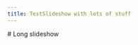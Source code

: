 ```yaml
---
title: TestSlideshow with lots of stuff
---
```

<ClientOnly>
<AssetLoader />
# Long slideshow

<Slideshow :importedData="[{'fieldData':['0','0','0','0','0','0','0','0','0','0','0','0','0','0','0','0','0','0','0','0','0','0','0','0','0','0','0','0','0','0','0','0','0','0','0','0','0','0','0','0','0','0','0','0','0','0','0','0','0','0','0','0','0','0','0','0','0','0','0','0','0','0','0','0','0','0','0','0','0','0','0','0','0','0','0','0','0','0'],'fieldOriginal':['0','0','0','0','0','0','0','0','0','0','0','0','0','0','0','0','0','0','0','0','0','0','0','0','0','0','0','0','0','0','0','0','0','0','0','0','0','0','0','0','0','0','0','0','0','0','0','0','0','0','0','0','0','0','0','0','0','0','0','0','0','0','0','0','0','0','0','0','0','0','0','0','0','0','0','0','0','0'],'shadowData':['0','0','0','0','0','0','0','0','0','0','0','0','0','0','0','0','0','0','0','0','0','0','0','0','0','0','0','0','0','0','0','0','0','0','0','0','B','P','0','0','R','0','P','G','0','R','R','0','P','P','R','G','R','0','B','R','P','R','P','0','B','G','P','R','P','0','G','R','R','P','R','0','G','R','P','R','B','0'],'cursorData':'000000000000000000000000000000000000000000000000000000000000000000000000000000','arrowData':'000000000000000000000000000000000000000000000000000000000000000000000000000000','autoDrop':true,'puyoPair':'GG','advanceNext':true,'slideText':'...!'},{'fieldData':['0','0','0','0','0','0','0','0','0','0','0','0','0','0','0','0','0','0','0','0','0','0','0','0','0','0','0','0','0','0','0','0','0','0','0','0','0','0','0','0','0','0','0','0','0','0','0','0','0','0','0','0','0','0','0','0','0','0','0','0','0','0','0','0','0','0','G','0','0','0','0','0','G','0','0','0','0','0'],'fieldOriginal':['0','0','0','0','0','0','0','0','0','0','0','0','0','0','0','0','0','0','0','0','0','0','0','0','0','0','0','0','0','0','0','0','0','0','0','0','0','0','0','0','0','0','0','0','0','0','0','0','0','0','0','0','0','0','0','0','0','0','0','0','0','0','0','0','0','0','G','0','0','0','0','0','G','0','0','0','0','0'],'shadowData':['0','0','0','0','0','0','0','0','0','0','0','0','0','0','0','0','0','0','0','0','0','0','0','0','0','0','0','0','0','0','0','0','0','0','0','0','B','P','0','0','R','0','P','G','0','R','R','0','P','P','R','G','R','0','B','R','P','R','P','0','B','G','P','R','P','0','G','R','R','P','R','0','G','R','P','R','B','0'],'cursorData':'000000000000000000000000000000000000000000000000000000000000000000000000000000','arrowData':'000000000000000000000000000000000000000000000000000000000000000000000000000000','autoDrop':true,'puyoPair':'RP','advanceNext':true,'slideText':'...!'},{'fieldData':['0','0','0','0','0','0','0','0','0','0','0','0','0','0','0','0','0','0','0','0','0','0','0','0','0','0','0','0','0','0','0','0','0','0','0','0','0','0','0','0','0','0','0','0','0','0','0','0','0','0','0','0','0','0','0','0','0','0','0','0','0','0','0','0','0','0','G','0','0','0','0','0','G','R','P','0','0','0'],'fieldOriginal':['0','0','0','0','0','0','0','0','0','0','0','0','0','0','0','0','0','0','0','0','0','0','0','0','0','0','0','0','0','0','0','0','0','0','0','0','0','0','0','0','0','0','0','0','0','0','0','0','0','0','0','0','0','0','0','0','0','0','0','0','0','0','0','0','0','0','G','0','0','0','0','0','G','R','P','0','0','0'],'shadowData':['0','0','0','0','0','0','0','0','0','0','0','0','0','0','0','0','0','0','0','0','0','0','0','0','0','0','0','0','0','0','0','0','0','0','0','0','B','P','0','0','R','0','P','G','0','R','R','0','P','P','R','G','R','0','B','R','P','R','P','0','B','G','P','R','P','0','G','R','R','P','R','0','G','R','P','R','B','0'],'cursorData':'000000000000000000000000000000000000000000000000000000000000000000000000000000','arrowData':'000000000000000000000000000000000000000000000000000000000000000000000000000000','autoDrop':true,'puyoPair':'RR','advanceNext':true,'slideText':'...!'},{'fieldData':['0','0','0','0','0','0','0','0','0','0','0','0','0','0','0','0','0','0','0','0','0','0','0','0','0','0','0','0','0','0','0','0','0','0','0','0','0','0','0','0','0','0','0','0','0','0','0','0','0','0','0','0','0','0','0','0','0','0','0','0','0','0','0','0','0','0','G','R','R','0','0','0','G','R','P','0','0','0'],'fieldOriginal':['0','0','0','0','0','0','0','0','0','0','0','0','0','0','0','0','0','0','0','0','0','0','0','0','0','0','0','0','0','0','0','0','0','0','0','0','0','0','0','0','0','0','0','0','0','0','0','0','0','0','0','0','0','0','0','0','0','0','0','0','0','0','0','0','0','0','G','R','R','0','0','0','G','R','P','0','0','0'],'shadowData':['0','0','0','0','0','0','0','0','0','0','0','0','0','0','0','0','0','0','0','0','0','0','0','0','0','0','0','0','0','0','0','0','0','0','0','0','B','P','0','0','R','0','P','G','0','R','R','0','P','P','R','G','R','0','B','R','P','R','P','0','B','G','P','R','P','0','G','R','R','P','R','0','G','R','P','R','B','0'],'cursorData':'000000000000000000000000000000000000000000000000000000000000000000000000000000','arrowData':'000000000000000000000000000000000000000000000000000000000000000000000000000000','autoDrop':true,'puyoPair':'BB','advanceNext':true,'slideText':'...!'},{'fieldData':['0','0','0','0','0','0','0','0','0','0','0','0','0','0','0','0','0','0','0','0','0','0','0','0','0','0','0','0','0','0','0','0','0','0','0','0','0','0','0','0','0','0','0','0','0','0','0','0','0','0','0','0','0','0','B','0','0','0','0','0','B','0','0','0','0','0','G','R','R','0','0','0','G','R','P','0','0','0'],'fieldOriginal':['0','0','0','0','0','0','0','0','0','0','0','0','0','0','0','0','0','0','0','0','0','0','0','0','0','0','0','0','0','0','0','0','0','0','0','0','0','0','0','0','0','0','0','0','0','0','0','0','0','0','0','0','0','0','B','0','0','0','0','0','B','0','0','0','0','0','G','R','R','0','0','0','G','R','P','0','0','0'],'shadowData':['0','0','0','0','0','0','0','0','0','0','0','0','0','0','0','0','0','0','0','0','0','0','0','0','0','0','0','0','0','0','0','0','0','0','0','0','B','P','0','0','R','0','P','G','0','R','R','0','P','P','R','G','R','0','B','R','P','R','P','0','B','G','P','R','P','0','G','R','R','P','R','0','G','R','P','R','B','0'],'cursorData':'000000000000000000000000000000000000000000000000000000000000000000000000000000','arrowData':'000000000000000000000000000000000000000000000000000000000000000000000000000000','autoDrop':true,'puyoPair':'PP','advanceNext':true,'slideText':'...!'},{'fieldData':['0','0','0','0','0','0','0','0','0','0','0','0','0','0','0','0','0','0','0','0','0','0','0','0','0','0','0','0','0','0','0','0','0','0','0','0','0','0','0','0','0','0','0','0','0','0','0','0','0','0','0','0','0','0','B','0','P','0','0','0','B','0','P','0','0','0','G','R','R','0','0','0','G','R','P','0','0','0'],'fieldOriginal':['0','0','0','0','0','0','0','0','0','0','0','0','0','0','0','0','0','0','0','0','0','0','0','0','0','0','0','0','0','0','0','0','0','0','0','0','0','0','0','0','0','0','0','0','0','0','0','0','0','0','0','0','0','0','B','0','P','0','0','0','B','0','P','0','0','0','G','R','R','0','0','0','G','R','P','0','0','0'],'shadowData':['0','0','0','0','0','0','0','0','0','0','0','0','0','0','0','0','0','0','0','0','0','0','0','0','0','0','0','0','0','0','0','0','0','0','0','0','B','P','0','0','R','0','P','G','0','R','R','0','P','P','R','G','R','0','B','R','P','R','P','0','B','G','P','R','P','0','G','R','R','P','R','0','G','R','P','R','B','0'],'cursorData':'000000000000000000000000000000000000000000000000000000000000000000000000000000','arrowData':'000000000000000000000000000000000000000000000000000000000000000000000000000000','autoDrop':true,'puyoPair':'RG','advanceNext':true,'slideText':'...!'},{'fieldData':['0','0','0','0','0','0','0','0','0','0','0','0','0','0','0','0','0','0','0','0','0','0','0','0','0','0','0','0','0','0','0','0','0','0','0','0','0','0','0','0','0','0','0','0','0','0','0','0','0','0','0','0','0','0','B','R','P','0','0','0','B','G','P','0','0','0','G','R','R','0','0','0','G','R','P','0','0','0'],'fieldOriginal':['0','0','0','0','0','0','0','0','0','0','0','0','0','0','0','0','0','0','0','0','0','0','0','0','0','0','0','0','0','0','0','0','0','0','0','0','0','0','0','0','0','0','0','0','0','0','0','0','0','0','0','0','0','0','B','R','P','0','0','0','B','G','P','0','0','0','G','R','R','0','0','0','G','R','P','0','0','0'],'shadowData':['0','0','0','0','0','0','0','0','0','0','0','0','0','0','0','0','0','0','0','0','0','0','0','0','0','0','0','0','0','0','0','0','0','0','0','0','B','P','0','0','R','0','P','G','0','R','R','0','P','P','R','G','R','0','B','R','P','R','P','0','B','G','P','R','P','0','G','R','R','P','R','0','G','R','P','R','B','0'],'cursorData':'000000000000000000000000000000000000000000000000000000000000000000000000000000','arrowData':'000000000000000000000000000000000000000000000000000000000000000000000000000000','autoDrop':true,'puyoPair':'PP','advanceNext':true,'slideText':'...!'},{'fieldData':['0','0','0','0','0','0','0','0','0','0','0','0','0','0','0','0','0','0','0','0','0','0','0','0','0','0','0','0','0','0','0','0','0','0','0','0','0','0','0','0','0','0','P','0','0','0','0','0','P','0','0','0','0','0','B','R','P','0','0','0','B','G','P','0','0','0','G','R','R','0','0','0','G','R','P','0','0','0'],'fieldOriginal':['0','0','0','0','0','0','0','0','0','0','0','0','0','0','0','0','0','0','0','0','0','0','0','0','0','0','0','0','0','0','0','0','0','0','0','0','0','0','0','0','0','0','P','0','0','0','0','0','P','0','0','0','0','0','B','R','P','0','0','0','B','G','P','0','0','0','G','R','R','0','0','0','G','R','P','0','0','0'],'shadowData':['0','0','0','0','0','0','0','0','0','0','0','0','0','0','0','0','0','0','0','0','0','0','0','0','0','0','0','0','0','0','0','0','0','0','0','0','B','P','0','0','R','0','P','G','0','R','R','0','P','P','R','G','R','0','B','R','P','R','P','0','B','G','P','R','P','0','G','R','R','P','R','0','G','R','P','R','B','0'],'cursorData':'000000000000000000000000000000000000000000000000000000000000000000000000000000','arrowData':'000000000000000000000000000000000000000000000000000000000000000000000000000000','autoDrop':true,'puyoPair':'RP','advanceNext':true,'slideText':'...!'},{'fieldData':['0','0','0','0','0','0','0','0','0','0','0','0','0','0','0','0','0','0','0','0','0','0','0','0','0','0','0','0','0','0','0','0','0','0','0','0','0','0','0','0','0','0','P','0','0','0','0','0','P','0','0','0','0','0','B','R','P','0','0','0','B','G','P','0','0','0','G','R','R','P','0','0','G','R','P','R','0','0'],'fieldOriginal':['0','0','0','0','0','0','0','0','0','0','0','0','0','0','0','0','0','0','0','0','0','0','0','0','0','0','0','0','0','0','0','0','0','0','0','0','0','0','0','0','0','0','P','0','0','0','0','0','P','0','0','0','0','0','B','R','P','0','0','0','B','G','P','0','0','0','G','R','R','P','0','0','G','R','P','R','0','0'],'shadowData':['0','0','0','0','0','0','0','0','0','0','0','0','0','0','0','0','0','0','0','0','0','0','0','0','0','0','0','0','0','0','0','0','0','0','0','0','B','P','0','0','R','0','P','G','0','R','R','0','P','P','R','G','R','0','B','R','P','R','P','0','B','G','P','R','P','0','G','R','R','P','R','0','G','R','P','R','B','0'],'cursorData':'000000000000000000000000000000000000000000000000000000000000000000000000000000','arrowData':'000000000000000000000000000000000000000000000000000000000000000000000000000000','autoDrop':true,'puyoPair':'GP','advanceNext':true,'slideText':'...!'},{'fieldData':['0','0','0','0','0','0','0','0','0','0','0','0','0','0','0','0','0','0','0','0','0','0','0','0','0','0','0','0','0','0','0','0','0','0','0','0','0','0','0','0','0','0','P','G','0','0','0','0','P','P','0','0','0','0','B','R','P','0','0','0','B','G','P','0','0','0','G','R','R','P','0','0','G','R','P','R','0','0'],'fieldOriginal':['0','0','0','0','0','0','0','0','0','0','0','0','0','0','0','0','0','0','0','0','0','0','0','0','0','0','0','0','0','0','0','0','0','0','0','0','0','0','0','0','0','0','P','G','0','0','0','0','P','P','0','0','0','0','B','R','P','0','0','0','B','G','P','0','0','0','G','R','R','P','0','0','G','R','P','R','0','0'],'shadowData':['0','0','0','0','0','0','0','0','0','0','0','0','0','0','0','0','0','0','0','0','0','0','0','0','0','0','0','0','0','0','0','0','0','0','0','0','B','P','0','0','R','0','P','G','0','R','R','0','P','P','R','G','R','0','B','R','P','R','P','0','B','G','P','R','P','0','G','R','R','P','R','0','G','R','P','R','B','0'],'cursorData':'000000000000000000000000000000000000000000000000000000000000000000000000000000','arrowData':'000000000000000000000000000000000000000000000000000000000000000000000000000000','autoDrop':true,'puyoPair':'RR','advanceNext':true,'slideText':'...!'},{'fieldData':['0','0','0','0','0','0','0','0','0','0','0','0','0','0','0','0','0','0','0','0','0','0','0','0','0','0','0','0','0','0','0','0','0','0','0','0','0','0','0','0','0','0','P','G','0','0','0','0','P','P','0','0','0','0','B','R','P','R','0','0','B','G','P','R','0','0','G','R','R','P','0','0','G','R','P','R','0','0'],'fieldOriginal':['0','0','0','0','0','0','0','0','0','0','0','0','0','0','0','0','0','0','0','0','0','0','0','0','0','0','0','0','0','0','0','0','0','0','0','0','0','0','0','0','0','0','P','G','0','0','0','0','P','P','0','0','0','0','B','R','P','R','0','0','B','G','P','R','0','0','G','R','R','P','0','0','G','R','P','R','0','0'],'shadowData':['0','0','0','0','0','0','0','0','0','0','0','0','0','0','0','0','0','0','0','0','0','0','0','0','0','0','0','0','0','0','0','0','0','0','0','0','B','P','0','0','R','0','P','G','0','R','R','0','P','P','R','G','R','0','B','R','P','R','P','0','B','G','P','R','P','0','G','R','R','P','R','0','G','R','P','R','B','0'],'cursorData':'000000000000000000000000000000000000000000000000000000000000000000000000000000','arrowData':'000000000000000000000000000000000000000000000000000000000000000000000000000000','autoDrop':true,'puyoPair':'PB','advanceNext':true,'slideText':'...!'},{'fieldData':['0','0','0','0','0','0','0','0','0','0','0','0','0','0','0','0','0','0','0','0','0','0','0','0','0','0','0','0','0','0','0','0','0','0','0','0','B','P','0','0','0','0','P','G','0','0','0','0','P','P','0','0','0','0','B','R','P','R','0','0','B','G','P','R','0','0','G','R','R','P','0','0','G','R','P','R','0','0'],'fieldOriginal':['0','0','0','0','0','0','0','0','0','0','0','0','0','0','0','0','0','0','0','0','0','0','0','0','0','0','0','0','0','0','0','0','0','0','0','0','B','P','0','0','0','0','P','G','0','0','0','0','P','P','0','0','0','0','B','R','P','R','0','0','B','G','P','R','0','0','G','R','R','P','0','0','G','R','P','R','0','0'],'shadowData':['0','0','0','0','0','0','0','0','0','0','0','0','0','0','0','0','0','0','0','0','0','0','0','0','0','0','0','0','0','0','0','0','0','0','0','0','B','P','0','0','R','0','P','G','0','R','R','0','P','P','R','G','R','0','B','R','P','R','P','0','B','G','P','R','P','0','G','R','R','P','R','0','G','R','P','R','B','0'],'cursorData':'000000000000000000000000000000000000000000000000000000000000000000000000000000','arrowData':'000000000000000000000000000000000000000000000000000000000000000000000000000000','autoDrop':true,'puyoPair':'BR','advanceNext':true,'slideText':'...!'},{'fieldData':['0','0','0','0','0','0','0','0','0','0','0','0','0','0','0','0','0','0','0','0','0','0','0','0','0','0','0','0','0','0','0','0','0','0','0','0','B','P','0','0','0','0','P','G','0','0','0','0','P','P','0','0','0','0','B','R','P','R','0','0','B','G','P','R','0','0','G','R','R','P','R','0','G','R','P','R','B','0'],'fieldOriginal':['0','0','0','0','0','0','0','0','0','0','0','0','0','0','0','0','0','0','0','0','0','0','0','0','0','0','0','0','0','0','0','0','0','0','0','0','B','P','0','0','0','0','P','G','0','0','0','0','P','P','0','0','0','0','B','R','P','R','0','0','B','G','P','R','0','0','G','R','R','P','R','0','G','R','P','R','B','0'],'shadowData':['0','0','0','0','0','0','0','0','0','0','0','0','0','0','0','0','0','0','0','0','0','0','0','0','0','0','0','0','0','0','0','0','0','0','0','0','B','P','0','0','R','0','P','G','0','R','R','0','P','P','R','G','R','0','B','R','P','R','P','0','B','G','P','R','P','0','G','R','R','P','R','0','G','R','P','R','B','0'],'cursorData':'000000000000000000000000000000000000000000000000000000000000000000000000000000','arrowData':'000000000000000000000000000000000000000000000000000000000000000000000000000000','autoDrop':true,'puyoPair':'RG','advanceNext':true,'slideText':'...!'},{'fieldData':['0','0','0','0','0','0','0','0','0','0','0','0','0','0','0','0','0','0','0','0','0','0','0','0','0','0','0','0','0','0','0','0','0','0','0','0','B','P','0','0','0','0','P','G','0','0','0','0','P','P','R','G','0','0','B','R','P','R','0','0','B','G','P','R','0','0','G','R','R','P','R','0','G','R','P','R','B','0'],'fieldOriginal':['0','0','0','0','0','0','0','0','0','0','0','0','0','0','0','0','0','0','0','0','0','0','0','0','0','0','0','0','0','0','0','0','0','0','0','0','B','P','0','0','0','0','P','G','0','0','0','0','P','P','R','G','0','0','B','R','P','R','0','0','B','G','P','R','0','0','G','R','R','P','R','0','G','R','P','R','B','0'],'shadowData':['0','0','0','0','0','0','0','0','0','0','0','0','0','0','0','0','0','0','0','0','0','0','0','0','0','0','0','0','0','0','0','0','0','0','0','0','B','P','0','0','R','0','P','G','0','R','R','0','P','P','R','G','R','0','B','R','P','R','P','0','B','G','P','R','P','0','G','R','R','P','R','0','G','R','P','R','B','0'],'cursorData':'000000000000000000000000000000000000000000000000000000000000000000000000000000','arrowData':'000000000000000000000000000000000000000000000000000000000000000000000000000000','autoDrop':true,'puyoPair':'PR','advanceNext':true,'slideText':'...!'},{'fieldData':['0','0','0','0','0','0','0','0','0','0','0','0','0','0','0','0','0','0','0','0','0','0','0','0','0','0','0','0','0','0','0','0','0','0','0','0','B','P','0','0','0','0','P','G','0','R','0','0','P','P','R','G','0','0','B','R','P','R','0','0','B','G','P','R','P','0','G','R','R','P','R','0','G','R','P','R','B','0'],'fieldOriginal':['0','0','0','0','0','0','0','0','0','0','0','0','0','0','0','0','0','0','0','0','0','0','0','0','0','0','0','0','0','0','0','0','0','0','0','0','B','P','0','0','0','0','P','G','0','R','0','0','P','P','R','G','0','0','B','R','P','R','0','0','B','G','P','R','P','0','G','R','R','P','R','0','G','R','P','R','B','0'],'shadowData':['0','0','0','0','0','0','0','0','0','0','0','0','0','0','0','0','0','0','0','0','0','0','0','0','0','0','0','0','0','0','0','0','0','0','0','0','B','P','0','0','R','0','P','G','0','R','R','0','P','P','R','G','R','0','B','R','P','R','P','0','B','G','P','R','P','0','G','R','R','P','R','0','G','R','P','R','B','0'],'cursorData':'000000000000000000000000000000000000000000000000000000000000000000000000000000','arrowData':'000000000000000000000000000000000000000000000000000000000000000000000000000000','autoDrop':true,'puyoPair':'PR','advanceNext':true,'slideText':'...!'},{'fieldData':['0','0','0','0','0','0','0','0','0','0','0','0','0','0','0','0','0','0','0','0','0','0','0','0','0','0','0','0','0','0','0','0','0','0','0','0','B','P','0','0','0','0','P','G','0','R','0','0','P','P','R','G','R','0','B','R','P','R','P','0','B','G','P','R','P','0','G','R','R','P','R','0','G','R','P','R','B','0'],'fieldOriginal':['0','0','0','0','0','0','0','0','0','0','0','0','0','0','0','0','0','0','0','0','0','0','0','0','0','0','0','0','0','0','0','0','0','0','0','0','B','P','0','0','0','0','P','G','0','R','0','0','P','P','R','G','R','0','B','R','P','R','P','0','B','G','P','R','P','0','G','R','R','P','R','0','G','R','P','R','B','0'],'shadowData':['0','0','0','0','0','0','0','0','0','0','0','0','0','0','0','0','0','0','0','0','0','0','0','0','0','0','0','0','0','0','0','0','0','0','0','0','B','P','0','0','R','0','P','G','0','R','R','0','P','P','R','G','R','0','B','R','P','R','P','0','B','G','P','R','P','0','G','R','R','P','R','0','G','R','P','R','B','0'],'cursorData':'000000000000000000000000000000000000000000000000000000000000000000000000000000','arrowData':'000000000000000000000000000000000000000000000000000000000000000000000000000000','autoDrop':true,'puyoPair':'RR','advanceNext':true,'slideText':'...!'},{'fieldData':['0','0','0','0','0','0','0','0','0','0','0','0','0','0','0','0','0','0','0','0','0','0','0','0','0','0','0','0','0','0','0','0','0','0','0','0','B','P','0','0','R','0','P','G','0','R','R','0','P','P','R','G','R','0','B','R','P','R','P','0','B','G','P','R','P','0','G','R','R','P','R','0','G','R','P','R','B','0'],'fieldOriginal':['0','0','0','0','0','0','0','0','0','0','0','0','0','0','0','0','0','0','0','0','0','0','0','0','0','0','0','0','0','0','0','0','0','0','0','0','B','P','0','0','R','0','P','G','0','R','R','0','P','P','R','G','R','0','B','R','P','R','P','0','B','G','P','R','P','0','G','R','R','P','R','0','G','R','P','R','B','0'],'shadowData':['0','0','0','0','0','0','0','0','0','0','0','0','0','0','0','0','0','0','0','0','0','0','0','0','0','0','0','0','0','0','0','0','0','0','0','0','B','P','0','0','R','0','P','G','0','R','R','0','P','P','R','G','R','0','B','R','P','R','P','0','B','G','P','R','P','0','G','R','R','P','R','0','G','R','P','R','B','0'],'cursorData':'000000000000000000000000000000000000000000000000000000000000000000000000000000','arrowData':'000000000000000000000000000000000000000000000000000000000000000000000000000000','autoDrop':true,'puyoPair':'BB','advanceNext':true,'slideText':'...!'},{'fieldData':['0','0','0','0','0','0','0','0','0','0','0','0','0','0','0','0','0','0','0','0','0','0','0','0','0','0','0','0','0','0','0','0','0','0','0','0','B','P','0','B','0','0','P','G','0','B','0','0','P','P','R','G','0','0','B','R','P','R','P','0','B','G','P','R','P','0','G','R','R','P','R','0','G','R','P','R','B','0'],'fieldOriginal':['0','0','0','0','0','0','0','0','0','0','0','0','0','0','0','0','0','0','0','0','0','0','0','0','0','0','0','0','0','0','0','0','0','0','0','0','B','P','0','B','0','0','P','G','0','B','0','0','P','P','R','G','0','0','B','R','P','R','P','0','B','G','P','R','P','0','G','R','R','P','R','0','G','R','P','R','B','0'],'shadowData':['0','0','0','0','0','0','0','0','0','0','0','0','0','0','0','R','0','0','0','0','0','R','0','0','0','0','0','R','0','0','B','P','0','R','0','0','B','P','0','B','0','0','P','G','0','B','0','0','P','P','R','G','0','0','B','R','P','R','P','0','B','G','P','R','P','0','G','R','R','P','R','P','G','R','P','R','B','P'],'cursorData':'000000000000000000000000000000000000000000000000000000000000000000000000000000','arrowData':'000000000000000000000000000000000000000000000000000000000000000000000000000000','autoDrop':true,'puyoPair':'PB','advanceNext':true,'slideText':'...!'},{'fieldData':['0','0','0','0','0','0','0','0','0','0','0','0','0','0','0','0','0','0','0','0','0','0','0','0','0','0','0','0','0','0','B','P','0','0','0','0','B','P','0','B','0','0','P','G','0','B','0','0','P','P','R','G','0','0','B','R','P','R','P','0','B','G','P','R','P','0','G','R','R','P','R','0','G','R','P','R','B','0'],'fieldOriginal':['0','0','0','0','0','0','0','0','0','0','0','0','0','0','0','0','0','0','0','0','0','0','0','0','0','0','0','0','0','0','B','P','0','0','0','0','B','P','0','B','0','0','P','G','0','B','0','0','P','P','R','G','0','0','B','R','P','R','P','0','B','G','P','R','P','0','G','R','R','P','R','0','G','R','P','R','B','0'],'shadowData':['0','0','0','0','0','0','0','0','0','0','0','0','0','0','0','R','0','0','0','0','0','R','0','0','0','0','0','R','0','0','B','P','0','R','0','0','B','P','0','B','0','0','P','G','0','B','0','0','P','P','R','G','0','0','B','R','P','R','P','0','B','G','P','R','P','0','G','R','R','P','R','P','G','R','P','R','B','P'],'cursorData':'000000000000000000000000000000000000000000000000000000000000000000000000000000','arrowData':'000000000000000000000000000000000000000000000000000000000000000000000000000000','autoDrop':true,'puyoPair':'PP','advanceNext':true,'slideText':'...!'},{'fieldData':['0','0','0','0','0','0','0','0','0','0','0','0','0','0','0','0','0','0','0','0','0','0','0','0','0','0','0','0','0','0','B','P','0','0','0','0','B','P','0','B','0','0','P','G','0','B','0','0','P','P','R','G','0','0','B','R','P','R','P','0','B','G','P','R','P','0','G','R','R','P','R','P','G','R','P','R','B','P'],'fieldOriginal':['0','0','0','0','0','0','0','0','0','0','0','0','0','0','0','0','0','0','0','0','0','0','0','0','0','0','0','0','0','0','B','P','0','0','0','0','B','P','0','B','0','0','P','G','0','B','0','0','P','P','R','G','0','0','B','R','P','R','P','0','B','G','P','R','P','0','G','R','R','P','R','P','G','R','P','R','B','P'],'shadowData':['0','0','0','0','0','0','0','0','0','0','0','0','0','0','0','R','0','0','0','0','0','R','0','0','0','0','0','R','0','0','B','P','0','R','0','0','B','P','0','B','0','0','P','G','0','B','0','0','P','P','R','G','0','0','B','R','P','R','P','0','B','G','P','R','P','0','G','R','R','P','R','P','G','R','P','R','B','P'],'cursorData':'000000000000000000000000000000000000000000000000000000000000000000000000000000','arrowData':'000000000000000000000000000000000000000000000000000000000000000000000000000000','autoDrop':true,'puyoPair':'RR','advanceNext':true,'slideText':'...!'},{'fieldData':['0','0','0','0','0','0','0','0','0','0','0','0','0','0','0','0','0','0','0','0','0','0','0','0','0','0','0','R','0','0','B','P','0','R','0','0','B','P','0','B','0','0','P','G','0','B','0','0','P','P','R','G','0','0','B','R','P','R','P','0','B','G','P','R','P','0','G','R','R','P','R','P','G','R','P','R','B','P'],'fieldOriginal':['0','0','0','0','0','0','0','0','0','0','0','0','0','0','0','0','0','0','0','0','0','0','0','0','0','0','0','R','0','0','B','P','0','R','0','0','B','P','0','B','0','0','P','G','0','B','0','0','P','P','R','G','0','0','B','R','P','R','P','0','B','G','P','R','P','0','G','R','R','P','R','P','G','R','P','R','B','P'],'shadowData':['0','0','0','0','0','0','0','0','0','0','0','0','0','0','0','R','0','0','0','0','0','R','0','0','0','0','0','R','0','0','B','P','0','R','0','0','B','P','0','B','0','0','P','G','0','B','0','0','P','P','R','G','0','0','B','R','P','R','P','0','B','G','P','R','P','0','G','R','R','P','R','P','G','R','P','R','B','P'],'cursorData':'000000000000000000000000000000000000000000000000000000000000000000000000000000','arrowData':'000000000000000000000000000000000000000000000000000000000000000000000000000000','autoDrop':true,'puyoPair':'RR','advanceNext':true,'slideText':'...!'},{'fieldData':['0','0','0','0','0','0','0','0','0','0','0','0','0','0','0','R','0','0','0','0','0','R','0','0','0','0','0','R','0','0','B','P','0','R','0','0','B','P','0','B','0','0','P','G','0','B','0','0','P','P','R','G','0','0','B','R','P','R','P','0','B','G','P','R','P','0','G','R','R','P','R','P','G','R','P','R','B','P'],'fieldOriginal':['0','0','0','0','0','0','0','0','0','0','0','0','0','0','0','R','0','0','0','0','0','R','0','0','0','0','0','R','0','0','B','P','0','R','0','0','B','P','0','B','0','0','P','G','0','B','0','0','P','P','R','G','0','0','B','R','P','R','P','0','B','G','P','R','P','0','G','R','R','P','R','P','G','R','P','R','B','P'],'shadowData':['0','0','0','0','0','0','0','0','0','0','0','0','0','0','0','R','0','0','0','0','0','R','0','0','0','0','0','R','0','0','B','P','0','R','0','0','B','P','0','B','0','0','P','G','0','B','0','0','P','P','R','G','0','0','B','R','P','R','P','0','B','G','P','R','P','0','G','R','R','P','R','P','G','R','P','R','B','P'],'cursorData':'000000000000000000000000000000000000000000000000000000000000000000000000000000','arrowData':'000000000000000000000000000000000000000000000000000000000000000000000000000000','autoDrop':true,'puyoPair':'PB','advanceNext':true,'slideText':'...!'},{'fieldData':['0','0','0','0','0','0','0','0','0','0','0','0','0','0','0','0','0','0','0','0','0','0','0','0','0','0','0','0','0','0','B','P','0','0','0','0','B','P','0','B','0','0','P','G','0','B','P','0','P','P','R','G','B','0','B','R','P','R','P','0','B','G','P','R','P','0','G','R','R','P','R','P','G','R','P','R','B','P'],'fieldOriginal':['0','0','0','0','0','0','0','0','0','0','0','0','0','0','0','0','0','0','0','0','0','0','0','0','0','0','0','0','0','0','B','P','0','0','0','0','B','P','0','B','0','0','P','G','0','B','P','0','P','P','R','G','B','0','B','R','P','R','P','0','B','G','P','R','P','0','G','R','R','P','R','P','G','R','P','R','B','P'],'shadowData':['0','0','0','0','0','0','0','0','0','0','0','0','0','0','0','0','0','0','0','0','0','0','B','0','0','0','0','R','B','0','B','P','0','B','B','0','B','P','0','B','P','0','P','G','0','B','P','0','P','P','R','G','B','0','B','R','P','R','P','0','B','G','P','R','P','0','G','R','R','P','R','P','G','R','P','R','B','P'],'cursorData':'000000000000000000000000000000000000000000000000000000000000000000000000000000','arrowData':'000000000000000000000000000000000000000000000000000000000000000000000000000000','autoDrop':true,'puyoPair':'PB','advanceNext':true,'slideText':'...!'},{'fieldData':['0','0','0','0','0','0','0','0','0','0','0','0','0','0','0','0','0','0','0','0','0','0','0','0','0','0','0','0','0','0','B','P','0','0','B','0','B','P','0','B','P','0','P','G','0','B','P','0','P','P','R','G','B','0','B','R','P','R','P','0','B','G','P','R','P','0','G','R','R','P','R','P','G','R','P','R','B','P'],'fieldOriginal':['0','0','0','0','0','0','0','0','0','0','0','0','0','0','0','0','0','0','0','0','0','0','0','0','0','0','0','0','0','0','B','P','0','0','B','0','B','P','0','B','P','0','P','G','0','B','P','0','P','P','R','G','B','0','B','R','P','R','P','0','B','G','P','R','P','0','G','R','R','P','R','P','G','R','P','R','B','P'],'shadowData':['0','0','0','0','0','0','0','0','0','0','0','0','0','0','0','0','0','0','0','0','0','0','B','0','0','0','0','R','B','0','B','P','0','B','B','0','B','P','0','B','P','0','P','G','0','B','P','0','P','P','R','G','B','0','B','R','P','R','P','0','B','G','P','R','P','0','G','R','R','P','R','P','G','R','P','R','B','P'],'cursorData':'000000000000000000000000000000000000000000000000000000000000000000000000000000','arrowData':'000000000000000000000000000000000000000000000000000000000000000000000000000000','autoDrop':true,'puyoPair':'BB','advanceNext':true,'slideText':'...!'},{'fieldData':['0','0','0','0','0','0','0','0','0','0','0','0','0','0','0','0','0','0','0','0','0','0','B','0','0','0','0','0','B','0','B','P','0','0','B','0','B','P','0','B','P','0','P','G','0','B','P','0','P','P','R','G','B','0','B','R','P','R','P','0','B','G','P','R','P','0','G','R','R','P','R','P','G','R','P','R','B','P'],'fieldOriginal':['0','0','0','0','0','0','0','0','0','0','0','0','0','0','0','0','0','0','0','0','0','0','B','0','0','0','0','0','B','0','B','P','0','0','B','0','B','P','0','B','P','0','P','G','0','B','P','0','P','P','R','G','B','0','B','R','P','R','P','0','B','G','P','R','P','0','G','R','R','P','R','P','G','R','P','R','B','P'],'shadowData':['0','0','0','0','0','0','0','0','0','0','0','0','0','0','0','0','0','0','0','0','0','0','B','0','0','0','0','R','B','0','B','P','0','B','B','0','B','P','0','B','P','0','P','G','0','B','P','0','P','P','R','G','B','0','B','R','P','R','P','0','B','G','P','R','P','0','G','R','R','P','R','P','G','R','P','R','B','P'],'cursorData':'000000000000000000000000000000000000000000000000000000000000000000000000000000','arrowData':'000000000000000000000000000000000000000000000000000000000000000000000000000000','autoDrop':true,'puyoPair':'BR','advanceNext':true,'slideText':'...!'},{'fieldData':['0','0','0','0','0','0','0','0','0','0','0','0','0','0','0','0','0','0','0','0','0','0','B','0','0','0','0','R','B','0','B','P','0','B','B','0','B','P','0','B','P','0','P','G','0','B','P','0','P','P','R','G','B','0','B','R','P','R','P','0','B','G','P','R','P','0','G','R','R','P','R','P','G','R','P','R','B','P'],'fieldOriginal':['0','0','0','0','0','0','0','0','0','0','0','0','0','0','0','0','0','0','0','0','0','0','B','0','0','0','0','R','B','0','B','P','0','B','B','0','B','P','0','B','P','0','P','G','0','B','P','0','P','P','R','G','B','0','B','R','P','R','P','0','B','G','P','R','P','0','G','R','R','P','R','P','G','R','P','R','B','P'],'shadowData':['0','0','0','0','0','0','0','0','0','0','0','0','0','0','0','0','0','0','0','0','0','0','B','0','0','0','0','R','B','0','B','P','0','B','B','0','B','P','0','B','P','0','P','G','0','B','P','0','P','P','R','G','B','0','B','R','P','R','P','0','B','G','P','R','P','0','G','R','R','P','R','P','G','R','P','R','B','P'],'cursorData':'000000000000000000000000000000000000000000000000000000000000000000000000000000','arrowData':'000000000000000000000000000000000000000000000000000000000000000000000000000000','autoDrop':true,'puyoPair':'BR','advanceNext':true,'slideText':'...!'},{'fieldData':['0','0','0','0','0','0','0','0','0','0','0','0','0','0','0','0','0','0','0','0','0','0','0','0','0','B','0','0','0','0','B','P','0','0','0','0','B','P','0','0','P','0','P','G','R','R','P','0','P','P','R','G','B','0','B','R','P','R','P','0','B','G','P','R','P','0','G','R','R','P','R','P','G','R','P','R','B','P'],'fieldOriginal':['0','0','0','0','0','0','0','0','0','0','0','0','0','0','0','0','0','0','0','0','0','0','0','0','0','B','0','0','0','0','B','P','0','0','0','0','B','P','0','0','P','0','P','G','R','R','P','0','P','P','R','G','B','0','B','R','P','R','P','0','B','G','P','R','P','0','G','R','R','P','R','P','G','R','P','R','B','P'],'shadowData':['0','0','0','0','0','0','0','0','0','0','0','0','0','0','0','0','0','0','B','0','0','0','0','0','G','B','B','0','B','0','B','P','G','0','P','0','B','P','G','P','P','0','P','G','R','R','P','0','P','P','R','G','B','0','B','R','P','R','P','0','B','G','P','R','P','0','G','R','R','P','R','P','G','R','P','R','B','P'],'cursorData':'000000000000000000000000000000000000000000000000000000000000000000000000000000','arrowData':'000000000000000000000000000000000000000000000000000000000000000000000000000000','autoDrop':true,'puyoPair':'BG','advanceNext':true,'slideText':'...!'},{'fieldData':['0','0','0','0','0','0','0','0','0','0','0','0','0','0','0','0','0','0','B','0','0','0','0','0','G','B','0','0','0','0','B','P','0','0','0','0','B','P','0','0','P','0','P','G','R','R','P','0','P','P','R','G','B','0','B','R','P','R','P','0','B','G','P','R','P','0','G','R','R','P','R','P','G','R','P','R','B','P'],'fieldOriginal':['0','0','0','0','0','0','0','0','0','0','0','0','0','0','0','0','0','0','B','0','0','0','0','0','G','B','0','0','0','0','B','P','0','0','0','0','B','P','0','0','P','0','P','G','R','R','P','0','P','P','R','G','B','0','B','R','P','R','P','0','B','G','P','R','P','0','G','R','R','P','R','P','G','R','P','R','B','P'],'shadowData':['0','0','0','0','0','0','0','0','0','0','0','0','0','0','0','0','0','0','B','0','0','0','0','0','G','B','B','0','B','0','B','P','G','0','P','0','B','P','G','P','P','0','P','G','R','R','P','0','P','P','R','G','B','0','B','R','P','R','P','0','B','G','P','R','P','0','G','R','R','P','R','P','G','R','P','R','B','P'],'cursorData':'000000000000000000000000000000000000000000000000000000000000000000000000000000','arrowData':'000000000000000000000000000000000000000000000000000000000000000000000000000000','autoDrop':true,'puyoPair':'GP','advanceNext':true,'slideText':'...!'},{'fieldData':['0','0','0','0','0','0','0','0','0','0','0','0','0','0','0','0','0','0','B','0','0','0','0','0','G','B','0','0','0','0','B','P','0','0','0','0','B','P','G','P','P','0','P','G','R','R','P','0','P','P','R','G','B','0','B','R','P','R','P','0','B','G','P','R','P','0','G','R','R','P','R','P','G','R','P','R','B','P'],'fieldOriginal':['0','0','0','0','0','0','0','0','0','0','0','0','0','0','0','0','0','0','B','0','0','0','0','0','G','B','0','0','0','0','B','P','0','0','0','0','B','P','G','P','P','0','P','G','R','R','P','0','P','P','R','G','B','0','B','R','P','R','P','0','B','G','P','R','P','0','G','R','R','P','R','P','G','R','P','R','B','P'],'shadowData':['0','0','0','0','0','0','0','0','0','0','0','0','0','0','0','0','0','0','B','0','0','0','0','0','G','B','B','0','B','0','B','P','G','0','P','0','B','P','G','P','P','0','P','G','R','R','P','0','P','P','R','G','B','0','B','R','P','R','P','0','B','G','P','R','P','0','G','R','R','P','R','P','G','R','P','R','B','P'],'cursorData':'000000000000000000000000000000000000000000000000000000000000000000000000000000','arrowData':'000000000000000000000000000000000000000000000000000000000000000000000000000000','autoDrop':true,'puyoPair':'GB','advanceNext':true,'slideText':'...!'},{'fieldData':['0','0','0','0','0','0','0','0','0','0','0','0','0','0','0','0','0','0','B','0','0','0','0','0','G','B','B','0','0','0','B','P','G','0','0','0','B','P','G','P','P','0','P','G','R','R','P','0','P','P','R','G','B','0','B','R','P','R','P','0','B','G','P','R','P','0','G','R','R','P','R','P','G','R','P','R','B','P'],'fieldOriginal':['0','0','0','0','0','0','0','0','0','0','0','0','0','0','0','0','0','0','B','0','0','0','0','0','G','B','B','0','0','0','B','P','G','0','0','0','B','P','G','P','P','0','P','G','R','R','P','0','P','P','R','G','B','0','B','R','P','R','P','0','B','G','P','R','P','0','G','R','R','P','R','P','G','R','P','R','B','P'],'shadowData':['0','0','0','0','0','0','0','0','0','0','0','0','0','0','0','0','0','0','B','0','0','0','0','0','G','B','B','0','B','0','B','P','G','0','P','0','B','P','G','P','P','0','P','G','R','R','P','0','P','P','R','G','B','0','B','R','P','R','P','0','B','G','P','R','P','0','G','R','R','P','R','P','G','R','P','R','B','P'],'cursorData':'000000000000000000000000000000000000000000000000000000000000000000000000000000','arrowData':'000000000000000000000000000000000000000000000000000000000000000000000000000000','autoDrop':true,'puyoPair':'PB','advanceNext':true,'slideText':'...!'},{'fieldData':['0','0','0','0','0','0','0','0','0','0','0','0','0','0','0','0','0','0','B','0','0','0','0','0','G','B','B','0','B','0','B','P','G','0','P','0','B','P','G','P','P','0','P','G','R','R','P','0','P','P','R','G','B','0','B','R','P','R','P','0','B','G','P','R','P','0','G','R','R','P','R','P','G','R','P','R','B','P'],'fieldOriginal':['0','0','0','0','0','0','0','0','0','0','0','0','0','0','0','0','0','0','B','0','0','0','0','0','G','B','B','0','B','0','B','P','G','0','P','0','B','P','G','P','P','0','P','G','R','R','P','0','P','P','R','G','B','0','B','R','P','R','P','0','B','G','P','R','P','0','G','R','R','P','R','P','G','R','P','R','B','P'],'shadowData':['0','0','0','0','0','0','0','0','0','0','0','0','0','0','0','0','0','0','B','0','0','0','0','0','G','B','B','0','B','0','B','P','G','0','P','0','B','P','G','P','P','0','P','G','R','R','P','0','P','P','R','G','B','0','B','R','P','R','P','0','B','G','P','R','P','0','G','R','R','P','R','P','G','R','P','R','B','P'],'cursorData':'000000000000000000000000000000000000000000000000000000000000000000000000000000','arrowData':'000000000000000000000000000000000000000000000000000000000000000000000000000000','autoDrop':true,'puyoPair':'BR','advanceNext':true,'slideText':'...!'},{'fieldData':['0','0','0','0','0','0','0','0','0','0','0','0','0','0','0','0','0','0','B','0','0','0','0','0','G','B','B','0','0','0','B','P','G','R','0','0','B','P','G','B','0','0','P','G','R','R','B','0','P','P','R','G','B','0','B','R','P','R','P','0','B','G','P','R','P','0','G','R','R','P','R','P','G','R','P','R','B','P'],'fieldOriginal':['0','0','0','0','0','0','0','0','0','0','0','0','0','0','0','0','0','0','B','0','0','0','0','0','G','B','B','0','0','0','B','P','G','R','0','0','B','P','G','B','0','0','P','G','R','R','B','0','P','P','R','G','B','0','B','R','P','R','P','0','B','G','P','R','P','0','G','R','R','P','R','P','G','R','P','R','B','P'],'shadowData':['0','0','0','0','0','0','0','0','0','0','0','0','0','0','0','0','0','0','B','0','0','0','0','0','G','B','B','0','0','0','B','P','G','R','G','0','B','P','G','B','B','0','P','G','R','R','B','0','P','P','R','G','B','0','B','R','P','R','P','0','B','G','P','R','P','0','G','R','R','P','R','P','G','R','P','R','B','P'],'cursorData':'000000000000000000000000000000000000000000000000000000000000000000000000000000','arrowData':'000000000000000000000000000000000000000000000000000000000000000000000000000000','autoDrop':true,'puyoPair':'GB','advanceNext':true,'slideText':'...!'},{'fieldData':['0','0','0','0','0','0','0','0','0','0','0','0','0','0','0','0','0','0','B','0','0','0','0','0','G','B','B','0','0','0','B','P','G','R','G','0','B','P','G','B','B','0','P','G','R','R','B','0','P','P','R','G','B','0','B','R','P','R','P','0','B','G','P','R','P','0','G','R','R','P','R','P','G','R','P','R','B','P'],'fieldOriginal':['0','0','0','0','0','0','0','0','0','0','0','0','0','0','0','0','0','0','B','0','0','0','0','0','G','B','B','0','0','0','B','P','G','R','G','0','B','P','G','B','B','0','P','G','R','R','B','0','P','P','R','G','B','0','B','R','P','R','P','0','B','G','P','R','P','0','G','R','R','P','R','P','G','R','P','R','B','P'],'shadowData':['0','0','0','0','0','0','0','0','0','0','0','0','0','0','0','0','0','0','B','0','0','0','0','0','G','B','B','0','0','0','B','P','G','R','G','0','B','P','G','B','B','0','P','G','R','R','B','0','P','P','R','G','B','0','B','R','P','R','P','0','B','G','P','R','P','0','G','R','R','P','R','P','G','R','P','R','B','P'],'cursorData':'000000000000000000000000000000000000000000000000000000000000000000000000000000','arrowData':'000000000000000000000000000000000000000000000000000000000000000000000000000000','autoDrop':true,'advanceNext':true,'slideText':'...!'}]" :nextQueue="'GGRPRRBBPPRGPPRPGPRRPBBRRGPRPRRRBBPBPPRRRRPBPBBBBRBRBGGPGBPBBRGB'" />

<ChainsimModal />
</ClientOnly>